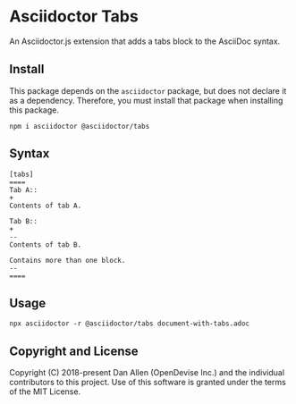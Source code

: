 # Asciidoctor Tabs

An Asciidoctor.js extension that adds a tabs block to the AsciiDoc syntax.

## Install

This package depends on the `asciidoctor` package, but does not declare it as a dependency.
Therefore, you must install that package when installing this package.

```console
npm i asciidoctor @asciidoctor/tabs
```

## Syntax

```asciidoc
[tabs]
====
Tab A::
+
Contents of tab A.

Tab B::
+
--
Contents of tab B.

Contains more than one block.
--
====
```

## Usage

```console
npx asciidoctor -r @asciidoctor/tabs document-with-tabs.adoc
```

## Copyright and License

Copyright (C) 2018-present Dan Allen (OpenDevise Inc.) and the individual contributors to this project.
Use of this software is granted under the terms of the MIT License.
